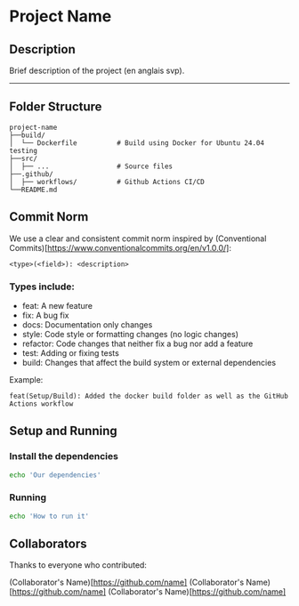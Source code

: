 # Project Name

## Description

Brief description of the project (en anglais svp).

---

## Folder Structure

```plaintext
project-name
├──build/
│  └── Dockerfile          # Build using Docker for Ubuntu 24.04 testing
├──src/
│  ├── ...                 # Source files
├──.github/
│  ├── workflows/          # Github Actions CI/CD
└──README.md
```

## Commit Norm

We use a clear and consistent commit norm inspired by (Conventional Commits)[https://www.conventionalcommits.org/en/v1.0.0/]:

```plaintext
<type>(<field>): <description>
```

### Types include:

- feat: A new feature
- fix: A bug fix
- docs: Documentation only changes
- style: Code style or formatting changes (no logic changes)
- refactor: Code changes that neither fix a bug nor add a feature
- test: Adding or fixing tests
- build: Changes that affect the build system or external dependencies

Example:
```plaintext
feat(Setup/Build): Added the docker build folder as well as the GitHub Actions workflow
```

## Setup and Running

### Install the dependencies

```sh
echo 'Our dependencies'
```

### Running

```sh
echo 'How to run it'
```

## Collaborators

Thanks to everyone who contributed:

(Collaborator's Name)[https://github.com/name]
(Collaborator's Name)[https://github.com/name]
(Collaborator's Name)[https://github.com/name]
